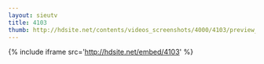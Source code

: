 ```yaml
---
layout: sieutv
title: 4103
thumb: http://hdsite.net/contents/videos_screenshots/4000/4103/preview_360p.mp4.jpg
---
```

{% include iframe src='http://hdsite.net/embed/4103' %}
 
